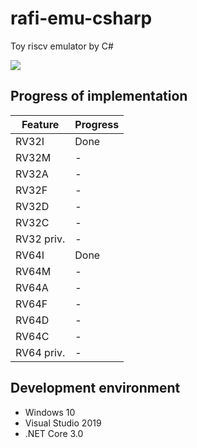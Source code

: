 # rafi-emu-csharp
Toy riscv emulator by C#

![](https://github.com/fjt7tdmi/rafi-emu-csharp/workflows/run-test/badge.svg)

## Progress of implementation

|Feature      |Progress|
|-------------|--------|
|RV32I        |Done    |
|RV32M        |-       |
|RV32A        |-       |
|RV32F        |-       |
|RV32D        |-       |
|RV32C        |-       |
|RV32 priv.   |-       |
|RV64I        |Done    |
|RV64M        |-       |
|RV64A        |-       |
|RV64F        |-       |
|RV64D        |-       |
|RV64C        |-       |
|RV64 priv.   |-       |

## Development environment

* Windows 10
* Visual Studio 2019
* .NET Core 3.0
